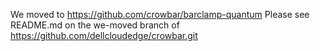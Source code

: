 We moved to https://github.com/crowbar/barclamp-quantum
Please see README.md on the we-moved branch of https://github.com/dellcloudedge/crowbar.git